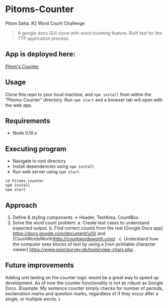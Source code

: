 # Pitoms-Counter

Pitom Saha: #2 Word Count Challenge  
>A google docs GUI clone with word counting feature. Built fast for the TTP application process.  

## App is deployed here:

[Pitom's Counter](https://pitoms-gdoc-counter.herokuapp.com/)

## Usage
Clone this repo to your local machine, and `npm install` from within the "Pitoms-Counter" directory.
Run `npm start` and a browser tab will open with the web app.

## Requirements

* Node 0.10.x

## Executing program

* Navigate to root directory
* Install dependencies using `npm install`
* Run web server using `npm start`
```
cd Pitoms-counter
npm install
npm start
```

## Approach
1. Define & styling components -> Header, TextArea, CountBox.
2. Solve the word count problem:
  a. Create test cases to understand expected output.
  b. Find correct counts from the real [Google Docs app] https://docs.google.com/document/u/0/ and [CountWordsWorth]http://countwordsworth.com/ .
  c. Understand how the computer sees blocks of text by using a [non-printable character viewer] https://www.soscisurvey.de/tools/view-chars.php .
  

## Future improvements
Adding unit testing on the counter logic would be a great way to speed up development. As of now the counter functionality is not as robust as Google Docs. (Example: My sentence counter simply checks for number of periods, exclamation marks and question marks, regardless of if they occur after a single, or multiple words. )

